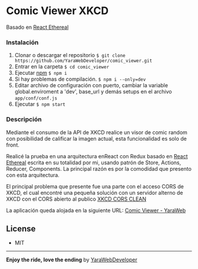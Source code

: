 # Comic Viewer XKCD

Basado en [React Ethereal](https://github.com/YaraWebDeveloper/react_ethereal)

### Instalación
1. Clonar o descargar el repositorio
`$ git clone  https://github.com/YaraWebDeveloper/comic_viewer.git`
2. Entrar en la carpeta `$ cd comic_viewer`
3. Ejecutar [npm](https://npmjs.com) `$ npm i`
4. Si hay problemas de compilación. `$ npm i --only=dev`
5. Editar archivo de configuración con puerto, cambiar la variable global.enviroment a 'dev', base_url y demás setups en el archivo `app/conf/conf.js`
6. Ejecutar `$ npm start`

### Descripción
Mediante el consumo de la API de XKCD realice un visor de comic random con posibilidad de calificar la imagen actual, esta funcionalidad es solo de front.

Realicé la prueba en una arquitectura enReact con Redux basado en [React Ethereal](https://github.com/YaraWebDeveloper/react_ethereal) escrita en su totalidad por mi, usando patrón de Store, Actions, Reducer, Components. La principal razón es por la comodidad que presento con esta arquitectura.

El principal problema que presente fue una parte con el acceso CORS de XKCD, el cual encontré una pequeña solución con un servidor alterno de XKCD con el CORS abierto al publico [XKCD CORS CLEAN](https://github.com/mrmartineau/xkcd-api)

La aplicación queda alojada en la siguiente URL: [Comic Viewer - YaraWeb](https://comic-viewer-yara.herokuapp.com/)


## License
- MIT

---
**Enjoy the ride, love the ending**
by [YaraWebDeveloper](https://github.com/YaraWebDeveloper/react_ethereal)
